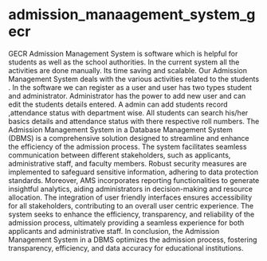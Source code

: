 # admission_manaagement_system_gecr
GECR Admission Management System is software which is helpful for students as well as 
the school authorities. In the current system all the activities are done manually. 
Its time saving and scalable. Our Admission Management System deals with the various 
activities related to the students . 
In the software we can register as a user and user has two types student and administrator. 
Administrator has the power to add new user and can edit the students details entered. A 
admin can add students record ,attendance status with department wise. 
All students can search his/her basics details and attendance status with there respective roll 
numbers. 
The Admission Management System in a Database Management System (DBMS) is a 
comprehensive solution designed to streamline and enhance the efficiency of the admission 
process. 
The system facilitates seamless communication between different stakeholders, such as 
applicants, administrative staff, and faculty members. 
Robust security measures are implemented to safeguard sensitive information, adhering to 
data protection standards. 
Moreover, AMS incorporates reporting functionalities to generate insightful analytics, 
aiding administrators in decision-making and resource allocation. The integration of user friendly interfaces ensures accessibility for all stakeholders, contributing to an overall user centric experience. 
The system seeks to enhance the efficiency, transparency, and reliability of the admission 
process, ultimately providing a seamless experience for both applicants and administrative 
staff. 
In conclusion, the Admission Management System in a DBMS optimizes the admission 
process, fostering transparency, efficiency, and data accuracy for educational institutions.
